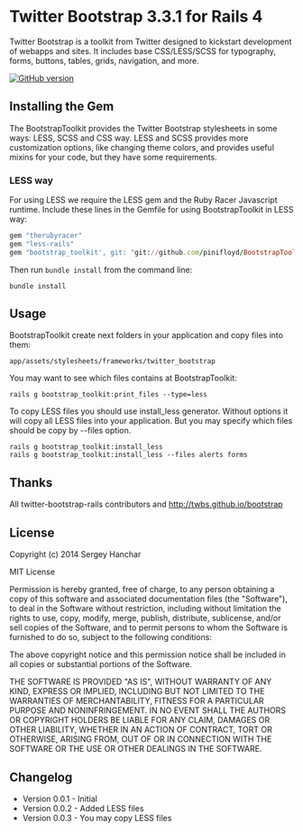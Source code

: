 # Twitter Bootstrap 3.3.1 for Rails 4

Twitter Bootstrap is a toolkit from Twitter designed to kickstart development
of webapps and sites. It includes base CSS/LESS/SCSS for typography, forms,
buttons, tables, grids, navigation, and more.

[![GitHub version](https://badge.fury.io/gh/pinifloyd%2FBootstrapToolkit.svg)](http://badge.fury.io/gh/pinifloyd%2FBootstrapToolkit)

## Installing the Gem

The BootstrapToolkit provides the Twitter Bootstrap stylesheets in some ways:
LESS, SCSS and CSS way. LESS and SCSS provides more customization options, like
changing theme colors, and provides useful mixins for your code, but they have
some requirements.

### LESS way

For using LESS we require the LESS gem and the Ruby Racer Javascript runtime.
Include these lines in the Gemfile for using BootstrapToolkit in LESS way:

```ruby
gem "therubyracer"
gem "less-rails"
gem "bootstrap_toolkit', git: "git://github.com/pinifloyd/BootstrapToolkit.git"
```

Then run `bundle install` from the command line:

    bundle install

## Usage

BootstrapToolkit create next folders in your application and copy files into
them:

    app/assets/stylesheets/frameworks/twitter_bootstrap

You may want to see which files contains at BootstrapToolkit:

    rails g bootstrap_toolkit:print_files --type=less

To copy LESS files you should use install_less generator. Without options it
will copy all LESS files into your application. But you may specify which files
should be copy by --files option.

    rails g bootstrap_toolkit:install_less
    rails g bootstrap_toolkit:install_less --files alerts forms

## Thanks

All twitter-bootstrap-rails contributors and http://twbs.github.io/bootstrap

## License

Copyright (c) 2014 Sergey Hanchar

MIT License

Permission is hereby granted, free of charge, to any person obtaining
a copy of this software and associated documentation files (the
"Software"), to deal in the Software without restriction, including
without limitation the rights to use, copy, modify, merge, publish,
distribute, sublicense, and/or sell copies of the Software, and to
permit persons to whom the Software is furnished to do so, subject to
the following conditions:

The above copyright notice and this permission notice shall be
included in all copies or substantial portions of the Software.

THE SOFTWARE IS PROVIDED "AS IS", WITHOUT WARRANTY OF ANY KIND,
EXPRESS OR IMPLIED, INCLUDING BUT NOT LIMITED TO THE WARRANTIES OF
MERCHANTABILITY, FITNESS FOR A PARTICULAR PURPOSE AND
NONINFRINGEMENT. IN NO EVENT SHALL THE AUTHORS OR COPYRIGHT HOLDERS BE
LIABLE FOR ANY CLAIM, DAMAGES OR OTHER LIABILITY, WHETHER IN AN ACTION
OF CONTRACT, TORT OR OTHERWISE, ARISING FROM, OUT OF OR IN CONNECTION
WITH THE SOFTWARE OR THE USE OR OTHER DEALINGS IN THE SOFTWARE.

## Changelog

<ul>
  <li>Version 0.0.1 - Initial</li>
  <li>Version 0.0.2 - Added LESS files</li>
  <li>Version 0.0.3 - You may copy LESS files</li>
</ul>